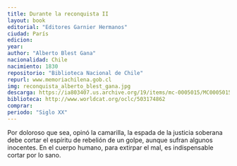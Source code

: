 ```yaml
---
title: Durante la reconquista II
layout: book
editorial: "Editores Garnier Hermanos"
ciudad: París
edicion: 
year: 
author: "Alberto Blest Gana"
nacionalidad: Chile
nacimiento: 1830
repositorio: "Biblioteca Nacional de Chile"
repurl: www.memoriachilena.gob.cl
img: reconquista_alberto_blest_gana.jpg
descarga: https://ia803407.us.archive.org/19/items/mc-0005015/MC0005015.pdf
biblioteca: http://www.worldcat.org/oclc/503174862
comprar: 
periodo: "Siglo XX"
---
```

 

Por doloroso que sea, opinó la camarilla, la espada de la justicia soberana debe cortar el espíritu de rebelión de un golpe, aunque sufran algunos inocentes. En el cuerpo humano, para extirpar el mal, es indispensable cortar por lo sano. 
